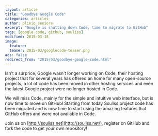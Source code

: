 ```yaml
---
layout: article
title: "Goodbye Google Code"
categories: articles
author: plinio_seniore
excerpt: "Google is shutting down Code, time to migrate to GitHub"
tags: [google code, github, souliss]
modified: 2015-03-18
image:
  feature: 
  teaser: 2015-03/googlecode-teaser.png
ads: false  
redirect_from: "2015/03/goodbye-google-code.html"
---
```


Isn't a surprice, Google wasn't longer working on Code, their hosting project that for several years has offered an home for many open-source projects, a lot of code has been moved in other hosting services and even the latest Google project were no longer hosted in Code.

We will miss Code, mainly for the simple and intuitive web interface, but is now time to move on GitHub! Starting from today Souliss project code has been migrated and is now time to start using the amazing features that GitHub offers and were not available in Code.

Join us on [http://souliss.net](http://souliss.net/), register on GitHub and fork the code to get your own repository!